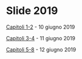 # Slide 2019

[Capitoli 1-2](https://github.com/ragazzedigitalicesena/slide-2019/raw/master/pdf/capitoli_1-2_10_giugno.pdf) - 10 giugno 2019

[Capitoli 3-4](https://github.com/ragazzedigitalicesena/slide-2019/raw/master/pdf/capitoli_3-4_%2011_giugno.pdf) - 11 giugno 2019

[Capitoli 5-8](https://github.com/ragazzedigitalicesena/slide-2019/raw/master/pdf/capitoli_5-8_12_giugno.pdf) - 12 giugno 2019
